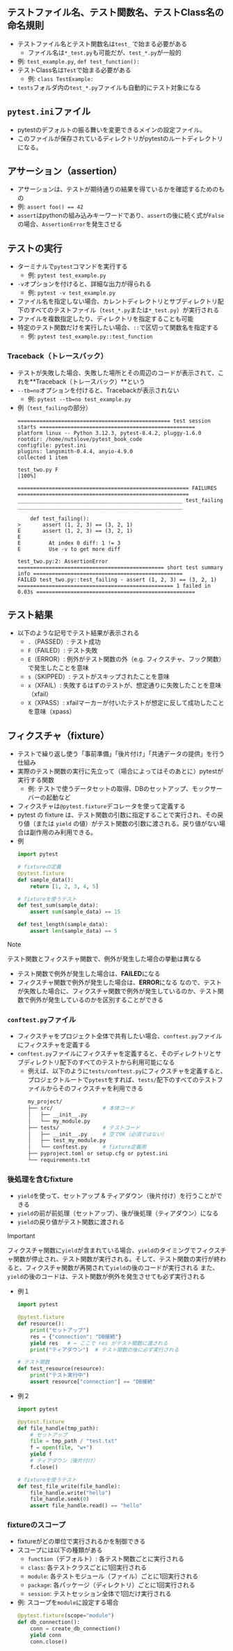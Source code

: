 ## テストファイル名、テスト関数名、テストClass名の命名規則
- テストファイル名とテスト関数名は`test_` で始まる必要がある
  - ファイル名は`*_test.py`も可能だが、`test_*.py`が一般的
- 例: `test_example.py`, `def test_function():`
- テストClass名は`Test`で始まる必要がある
  - 例: `class TestExample:`
- `tests`フォルダ内の`test_*.py`ファイルも自動的にテスト対象になる

## `pytest.ini`ファイル
- pytestのデフォルトの振る舞いを変更できるメインの設定ファイル。
- このファイルが保存されているディレクトリがpytestのルートディレクトリになる。

## アサーション（assertion）
- アサーションは、テストが期待通りの結果を得ているかを確認するためのもの
- 例: `assert foo() == 42`
- `assert`はpythonの組み込みキーワードであり、`assert`の後に続く式が`False`の場合、`AssertionError`を発生させる

## テストの実行
- ターミナルで`pytest`コマンドを実行する
  - 例: `pytest test_example.py`
- `-v`オプションを付けると、詳細な出力が得られる
  - 例: `pytest -v test_example.py`
- ファイル名を指定しない場合、カレントディレクトリとサブディレクトリ配下のすべてのテストファイル（`test_*.py`または`*_test.py`）が実行される
- ファイルを複数指定したり、ディレクトリを指定することも可能
- 特定のテスト関数だけを実行したい場合、`::`で区切って関数名を指定する
  - 例: `pytest test_example.py::test_function`

### Traceback（トレースバック）
- テストが失敗した場合、失敗した場所とその周辺のコードが表示されて、これを**Traceback（トレースバック）**という
- `--tb=no`オプションを付けると、Tracebackが表示されない
  - 例: `pytest --tb=no test_example.py`
- 例（`test_failing`の部分）  
  ```shell
  ================================================= test session starts ==================================================
  platform linux -- Python 3.12.3, pytest-8.4.2, pluggy-1.6.0
  rootdir: /home/nutslove/pytest_book_code
  configfile: pytest.ini
  plugins: langsmith-0.4.4, anyio-4.9.0
  collected 1 item

  test_two.py F                                                                                                    [100%]

  ======================================================= FAILURES =======================================================
  _____________________________________________________ test_failing _____________________________________________________

      def test_failing():
  >       assert (1, 2, 3) == (3, 2, 1)
  E       assert (1, 2, 3) == (3, 2, 1)
  E
  E         At index 0 diff: 1 != 3
  E         Use -v to get more diff

  test_two.py:2: AssertionError
  =============================================== short test summary info ================================================
  FAILED test_two.py::test_failing - assert (1, 2, 3) == (3, 2, 1)
  ================================================== 1 failed in 0.03s ===================================================
  ```

## テスト結果
- 以下のような記号でテスト結果が表示される
  - `.`（PASSED）: テスト成功
  - `F`（FAILED）: テスト失敗
  - `E`（ERROR）: 例外がテスト関数の外（e.g. フィクスチャ、フック関数）で発生したことを意味
  - `s`（SKIPPED）: テストがスキップされたことを意味
  - `x`（XFAIL）: 失敗するはずのテストが、想定通りに失敗したことを意味（xfail）
  - `X`（XPASS）: xfailマーカーが付いたテストが想定に反して成功したことを意味（xpass）

## フィクスチャ（fixture）
- テストで繰り返し使う「事前準備」「後片付け」「共通データの提供」を行う仕組み
- 実際のテスト関数の実行に先立って（場合によってはそのあとに）pytestが実行する関数
  - 例: テストで使うデータセットの取得、DBのセットアップ、モックサーバーの起動など
- フィクスチャは`@pytest.fixture`デコレータを使って定義する
- pytest の fixture は、テスト関数の引数に指定することで実行され、その戻り値（または `yield` の値）がテスト関数の引数に渡される。戻り値がない場合は副作用のみ利用できる。
- 例  
  ```python
  import pytest

  # fixtureの定義
  @pytest.fixture
  def sample_data():
      return [1, 2, 3, 4, 5]

  # fixtureを使うテスト
  def test_sum(sample_data):
      assert sum(sample_data) == 15

  def test_length(sample_data):
      assert len(sample_data) == 5
  ```

> [!NOTE]  
> テスト関数とフィクスチャ関数で、例外が発生した場合の挙動は異なる
> - テスト関数で例外が発生した場合は、**FAILED**になる
> - フィクスチャ関数で例外が発生した場合は、**ERROR**になる
> なので、テストが失敗した場合に、フィクスチャ関数で例外が発生しているのか、テスト関数で例外が発生しているのかを区別することができる

### `conftest.py`ファイル
- フィクスチャをプロジェクト全体で共有したい場合、`conftest.py`ファイルにフィクスチャを定義する
- `conftest.py`ファイルにフィクスチャを定義すると、そのディレクトリとサブディレクトリ配下のすべてのテストから利用可能になる
  - 例えば、以下のように`tests/conftest.py`にフィクスチャを定義すると、プロジェクトルートで`pytest`をすれば、`tests/`配下のすべてのテストファイルからそのフィクスチャを利用できる  
    ```bash
    my_project/
    ├── src/                # 本体コード
    │   ├── __init__.py
    │   └── my_module.py
    ├── tests/              # テストコード
    │   ├── __init__.py     # 空でOK（必須ではない）
    │   ├── test_my_module.py
    │   └── conftest.py     # fixture定義用
    ├── pyproject.toml or setup.cfg or pytest.ini
    └── requirements.txt
    ```

### 後処理を含むfixture
- `yield`を使って、セットアップ & ティアダウン（後片付け）を行うことができる
- `yield`の前が前処理（セットアップ）、後が後処理（ティアダウン）になる
- `yield`の戻り値がテスト関数に渡される

> [!IMPORTANT]  
> フィクスチャ関数に`yield`が含まれている場合、`yield`のタイミングでフィクスチャ関数が停止され、テスト関数が実行される。そして、テスト関数の実行が終わると、フィクスチャ関数が再開されて`yield`の後のコードが実行される
> また、`yield`の後のコードは、テスト関数が例外を発生させても必ず実行される

- 例１  
  ```python
  import pytest

  @pytest.fixture
  def resource():
      print("セットアップ")
      res = {"connection": "DB接続"}
      yield res   # ← ここで res がテスト関数に渡される
      print("ティアダウン")  # テスト関数の後に必ず実行される

  # テスト関数
  def test_resource(resource):
      print("テスト実行中")
      assert resource["connection"] == "DB接続"
  ```
- 例２
  ```python
  import pytest

  @pytest.fixture
  def file_handle(tmp_path):
      # セットアップ
      file = tmp_path / "test.txt"
      f = open(file, "w+")
      yield f
      # ティアダウン（後片付け）
      f.close()

  # fixtureを使うテスト
  def test_file_write(file_handle):
      file_handle.write("hello")
      file_handle.seek(0)
      assert file_handle.read() == "hello"
  ```

### fixtureのスコープ
- fixtureがどの単位で実行されるかを制御できる
- スコープには以下の種類がある
  - `function`（デフォルト）: 各テスト関数ごとに実行される
  - `class`: 各テストクラスごとに1回実行される
  - `module`: 各テストモジュール（ファイル）ごとに1回実行される
  - `package`: 各パッケージ（ディレクトリ）ごとに1回実行される
  - `session`: テストセッション全体で1回だけ実行される
- 例: スコープを`module`に設定する場合  
  ```python
  @pytest.fixture(scope="module")
  def db_connection():
      conn = create_db_connection()
      yield conn
      conn.close()
  ```